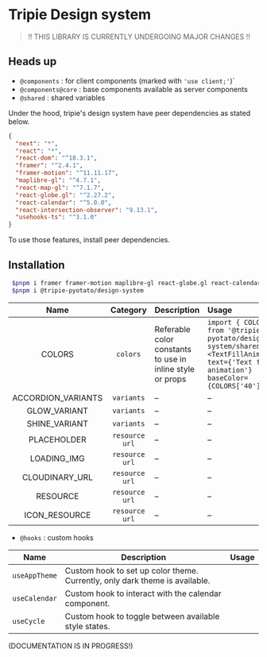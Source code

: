# Tripie Design system

> !! THIS LIBRARY IS CURRENTLY UNDERGOING MAJOR CHANGES !!

## Heads up

- `@components` : for client components (marked with `'use client;'`)`
- `@components@core` : base components available as server components
- `@shared` : shared variables

Under the hood, tripie's design system have peer dependencies as stated below.

```json
{
  "next": "*",
  "react": "*",
  "react-dom": "^18.3.1",
  "framer": "^2.4.1",
  "framer-motion": "^11.11.17",
  "maplibre-gl": "^4.7.1",
  "react-map-gl": "^7.1.7",
  "react-globe.gl": "^2.27.2",
  "react-calendar": "^5.0.0",
  "react-intersection-observer": "9.13.1",
  "usehooks-ts": "^3.1.0"
}
```

To use those features, install peer dependencies.

## Installation

```bash
 $pnpm i framer framer-motion maplibre-gl react-globe.gl react-calendar react-intersection-observer usehooks-ts
 $pnpm i @tripie-pyotato/design-system
```

|        Name        |    Category    | Description                                               | Usage                                                                                                                                        |
| :----------------: | :------------: | :-------------------------------------------------------- | :------------------------------------------------------------------------------------------------------------------------------------------- |
|       COLORS       |    `colors`    | Referable color constants to use in inline style or props | `import { COLORS } from '@tripie-pyotato/design-system/shared'; <TextFillAnimation text={'Text fill animation'} baseColor={COLORS['40']} />` |
| ACCORDION_VARIANTS |   `variants`   | –                                                         | –                                                                                                                                            |
|    GLOW_VARIANT    |   `variants`   | –                                                         | –                                                                                                                                            |
|   SHINE_VARIANT    |   `variants`   | –                                                         | –                                                                                                                                            |
|    PLACEHOLDER     | `resource url` | –                                                         | –                                                                                                                                            |
|    LOADING_IMG     | `resource url` | –                                                         | –                                                                                                                                            |
|   CLOUDINARY_URL   | `resource url` | –                                                         | –                                                                                                                                            |
|      RESOURCE      | `resource url` | –                                                         | –                                                                                                                                            |
|   ICON_RESOURCE    | `resource url` | –                                                         | –                                                                                                                                            |

- `@hooks` : custom hooks

| Name          | Description                                                                 | Usage |
| ------------- | --------------------------------------------------------------------------- | ----- |
| `useAppTheme` | Custom hook to set up color theme. Currently, only dark theme is available. |       |
| `useCalendar` | Custom hook to interact with the calendar component.                        |       |
| `useCycle`    | Custom hook to toggle between available style states.                       |       |

(DOCUMENTATION IS IN PROGRESS!)
